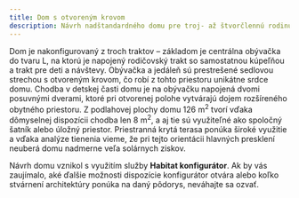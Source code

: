 ```yaml
---
title: Dom s otvoreným krovom
description: Návrh nadštandardného domu pre troj- až štvorčlennú rodinu. Tvarovo kombinuje plochú vegetačnú strechu a trakt so sedlovou strechou s priznaným krovom v interiéri. Pri návrhu sme využili Habitat konfigurátor a po definovaní architektúry overili energetickú bilanciu domu na konkrétnej parcele.
---
```

Dom je nakonfigurovaný z troch traktov – základom je centrálna obývačka do tvaru L, na ktorú je napojený rodičovský trakt so samostatnou kúpeľňou a trakt pre deti a návštevy. Obývačka a jedáleň sú prestrešené sedlovou strechou s otvoreným krovom, čo robí z tohto priestoru unikátne srdce domu. Chodba v detskej časti domu je na obývačku napojená dvomi posuvnými dverami, ktoré pri otvorenej polohe vytvárajú dojem rozšíreného obytného priestoru. Z podlahovej plochy domu 126 m<sup>2</sup> tvorí vďaka dômyselnej dispozícii chodba len 8 m<sup>2</sup>, a aj tie sú využiteľné ako spoločný šatník alebo úložný priestor. Priestranná krytá terasa ponúka široké využitie a vďaka analýze tienenia vieme, že pri tejto orientácii hlavných presklení neuberá domu nadmerne veľa solárnych ziskov.

Návrh domu vznikol s využitím služby <strong>Habitat konfigurátor</strong>. Ak by vás zaujímalo, aké ďalšie možnosti dispozície konfigurátor otvára alebo koľko stvárnení architektúry ponúka na daný pôdorys, neváhajte sa ozvať.

